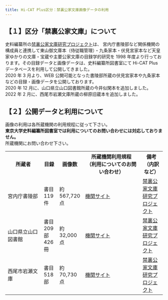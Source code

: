 ```yaml
---
title: Hi-CAT Plus区分：禁裏公家文庫画像データの利用
---
```


<h2 class="h03">【１】区分「禁裏公家文庫」について</h2>

史料編纂所の[禁裏公家文庫研究プロジェクト](https://www.hi.u-tokyo.ac.jp/kodai/kinri-kuge-index.html)は、 宮内庁書陵部など関係機関の構成員と連携して東山御文庫本（侍従職管理）・九条家本・伏見宮家本など天皇家ゆかりの文庫・宝蔵や主要公家文庫の目録学的研究を 1998 年度より行っております。その目録データと画像データは、史料編纂所図書室にて Hi-CAT Plus データベースを利用して公開してきました。  
2020 年 3 月より、WEB 公開可能となった書陵部所蔵の伏見宮家本や九条家本などの目録・画像データを公開しております。  
2020 年 12 月に、山口県立山口図書館所蔵の今井似閑本を追加しました。
2022 年 2 月に、西尾市岩瀬文庫所蔵の柳原旧蔵本を追加しました。
<!--
2022 年？月に、宮内庁書陵部所蔵分を追加しました。新規書目は、近世公家日記（有栖川宮本・土御門本ほか）、御所本、鷹司本などです。</p>
-->

<h2 class="h03 mt2">【２】公開データと利用について</h2>

画像の利用は各所蔵機関の利用規程に従って下さい。  
<strong>東京大学史料編纂所図書室では利用についてのお問い合わせには対応しておりません。</strong>  
所蔵機関にお問い合わせ下さい。

<table class="table04" width="100%" cellspacing="0"> 
	<tbody><tr> 
		<th class="mtx" width="25%">所蔵者</th>
		<th class="mtx" width="10%">目録</th>
		<th class="mtx" width="10%">画像数</th>
		<th class="mtx" width="40%">所蔵機関利用規程<br>（利用についてのお問い合わせ）</th>
		<th class="mtx" width="35%">備考（内訳など）</th>
	</tr> 
	<tr>
<td class="mtx">宮内庁書陵部</td><td class="mtx">書目119件</td><td class="mtx">約567,720点</td><td class="mtx"><a href="http://www.kunaicho.go.jp/kunaicho/shinsei/toshoryo.html" target="_blank">機関サイト</a></td><td class="mtx"><a target="_blank" href="https://www.hi.u-tokyo.ac.jp/kodai/kinri-kuge-index.html">禁裏公家文庫研究プロジェクト</a></td>
	</tr>
<!--
    <tr>
<td class="mtx">宮内庁書陵部</td><td class="mtx">書目1552件</td><td class="mtx">約161,360点</td><td class="mtx"><a href="http://www.kunaicho.go.jp/kunaicho/shinsei/toshoryo.html" target="_blank">機関サイト</a></td><td class="mtx"><a target="_blank" href="https://www.hi.u-tokyo.ac.jp/kodai/kinri-kuge-index.html">禁裏公家文庫研究プロジェクト</a></td>
    </tr>
-->
    <tr>
<td class="mtx">山口県立山口図書館</td><td class="mtx">書目209部426冊</td><td class="mtx">約32,000点</td><td class="mtx"><a href="https://library.pref.yamaguchi.lg.jp/web-ishin-instruction" target="_blank">機関サイト</a></td><td class="mtx"><a target="_blank" href="https://www.hi.u-tokyo.ac.jp/kodai/kinri-kuge-index.html">禁裏公家文庫研究プロジェクト</a></td>
	</tr>
<td class="mtx">西尾市岩瀬文庫</td><td class="mtx">書目518部</td><td class="mtx">約70,730点</td><td class="mtx"><a href="https://iwasebunko.jp/" target="_blank">機関サイト</a></td><td class="mtx"><a target="_blank" href="https://www.hi.u-tokyo.ac.jp/kodai/kinri-kuge-index.html">禁裏公家文庫研究プロジェクト</a></td>
    </tr>
</tbody></table>
